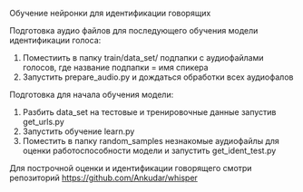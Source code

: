 Обучение нейронки для идентификации говорящих

Подготовка аудио файлов для последующего обучения модели идентификации голоса:
1) Поместиить в папку train/data_set/ подпапки с аудиофайлами голосов, где название подпапки = имя спикера
2) Запустить prepare_audio.py и дождаться обработки всех аудиофалов

Подготовка для начала обучения модели:
1) Разбить data_set на тестовые и тренировочные данные запустив get_urls.py
2) Запустить обучение learn.py
3) Поместить в папку random_samples незнакомые аудиофайлы для оценки работоспособности модели и запустить get_ident_test.py


Для построчной оценки и идентификации говорящего смотри репозиторий https://github.com/Ankudar/whisper